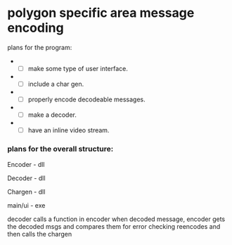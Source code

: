 # polygon specific area message encoding
plans for the program:
- - [ ] make some type of user interface.
- - [ ] include a char gen.
- - [ ] properly encode decodeable messages.
- - [ ] make a decoder.
- - [ ] have an inline video stream.

### plans for the overall structure:  
Encoder - dll

Decoder - dll 

Chargen - dll

main/ui - exe

decoder calls a function in encoder when decoded message, encoder gets the decoded msgs and compares them for error checking reencodes and then calls the chargen
